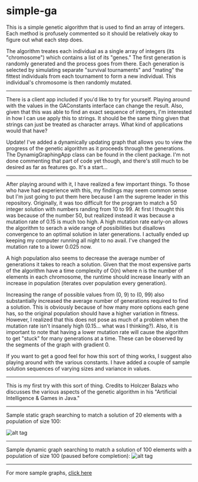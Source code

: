 # simple-ga
This is a simple genetic algorithm that is used to find an array of integers. Each method is profusely commented so it should be relatively okay to figure out what each step does. 

The algorithm treates each individual as a single array of integers (its "chromosome") which contains a list of its "genes." The first generation is randomly generated and the process goes from there. Each generation is selected by simulating separate "survival tournaments" and "mating" the fittest individuals from each tournament to form a new individual. This individual's chromosome is then randomly mutated.
___
There is a client app included if you'd like to try for yourself. Playing around with the values in the GAConstants interface can change the result. Also, given that this was able to find an exact sequence of integers, I'm interested in how I can use apply this to strings. It should be the same thing given that strings can just be treated as character arrays. What kind of applications would that have?

Update! I've added a dynamically updating graph that allows you to view the progress of the genetic algorithm as it proceeds through the generations. The DynamigGraphingApp class can be found in the client package. I'm not done commenting that part of code yet though, and there's still much to be desired as far as features go. It's a start...
___
After playing around with it, I have realized a few important things. To those who have had experience with this, my findings may seem common sense but I'm just going to put them here because I am the supreme leader in this repository. Originally, it was too difficult for the program to match a 50 integer solution with numbers randing from 10 to 99. At first I thought this was because of the number 50, but realized instead it was because a mutation rate of 0.15 is much too high. A high mutation rate early-on allows the algorithm to serach a wide range of possibilities but disallows convergence to an optimal solution in later generations. I actually ended up keeping my computer running all night to no avail. I've changed the mutation rate to a lower 0.025 now.

A high population also seems to decrease the average number of generations it takes to reach a solution. Given that the most expensive parts of the algorithm have a time complexity of O(n) where n is the number of elements in each chromosome, the runtime should increase linearly with an increase in population (iterates over population every generation).

Increasing the range of possible values from (0, 9) to (0, 99) also substantially increased the average number of generations required to find a solution. This is obviously because of how many more options each gene has, so the original population should have a higher variation in fitness. However, I realized that this does not pose as much of a problem when the mutation rate isn't insanely high (0.15... what was I thinking?). Also, it is important to note that having a lower mutation rate will cause the algorithm to get "stuck" for many generations at a time. These can be observed by the segments of the graph with gradient 0.

If you want to get a good feel for how this sort of thing works, I suggest also playing around with the various constants. I have added a couple of sample solution sequences of varying sizes and variance in values.
___
This is my first try with this sort of thing. Credits to Holczer Balazs who discusses the various aspects of the genetic algorithm in his "Artificial Intelligence & Games in Java."
___
Sample static graph searching to match a solution of 20 elements with a population of size 100:

![alt tag](http://i.imgur.com/io8GQYU.png)
___
Sample dynamic graph searching to match a solution of 100 elements with a population of size 100 (paused before completion):
![alt tag](http://i.imgur.com/nG60CF8.png)
___
For more sample graphs, [click here](http://imgur.com/a/Mvl6g)

